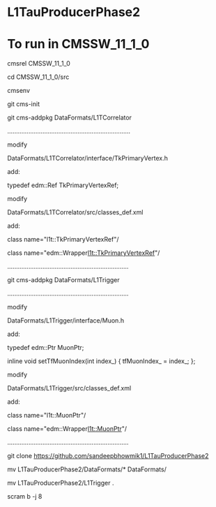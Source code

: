 # L1TauProducerPhase2

# To run in CMSSW_11_1_0


cmsrel CMSSW_11_1_0

cd CMSSW_11_1_0/src

cmsenv

git cms-init


git cms-addpkg DataFormats/L1TCorrelator


......................................................................

modify

DataFormats/L1TCorrelator/interface/TkPrimaryVertex.h

add:

typedef edm::Ref<TkPrimaryVertexCollection> TkPrimaryVertexRef;


modify

DataFormats/L1TCorrelator/src/classes_def.xml

add:

class name="l1t::TkPrimaryVertexRef"/

class name="edm::Wrapper<l1t::TkPrimaryVertexRef>"/

.....................................................................


git cms-addpkg DataFormats/L1Trigger


.....................................................................

modify

DataFormats/L1Trigger/interface/Muon.h

add:

typedef edm::Ptr<Muon> MuonPtr;

inline void setTfMuonIndex(int index_) { tfMuonIndex_ = index_; };


modify

DataFormats/L1Trigger/src/classes_def.xml

add:

class name="l1t::MuonPtr"/

class name="edm::Wrapper<l1t::MuonPtr>"/

.....................................................................


git clone https://github.com/sandeepbhowmik1/L1TauProducerPhase2

mv L1TauProducerPhase2/DataFormats/* DataFormats/

mv L1TauProducerPhase2/L1Trigger .


scram b -j 8






